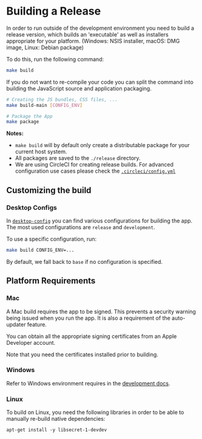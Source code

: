 # Building a Release

In order to run outside of the development environment you need to build a release version, which builds an 'executable' as well as installers appropriate for your platform. (Windows: NSIS installer, macOS: DMG image, Linux: Debian package)

To do this, run the following command:

```bash
make build
```

If you do not want to re-compile your code you can split the command into building the JavaScript source and application packaging.

```bash
# Creating the JS bundles, CSS files, ...
make build-main [CONFIG_ENV]

# Package the App
make package
```

**Notes:**

- `make build` will by default only create a distributable package for your current host system.
- All packages are saved to the `./release` directory.
- We are using CircleCI for creating release builds. For advanced configuration use cases please check the [`.circleci/config.yml`](../../.circleci/config.yml)

## Customizing the build

### Desktop Configs

In [`desktop-config`](../desktop-config) you can find various configurations for building the app. The most used configurations are `release` and `development`.

To use a specific configuration, run:

```bash
make build CONFIG_ENV=...
```

By default, we fall back to `base` if no configuration is specified.

## Platform Requirements

### Mac

A Mac build requires the app to be signed. This prevents a security warning being issued when you run the app. It is also a requirement of the auto-updater feature.

You can obtain all the appropriate signing certificates from an Apple Developer account.

Note that you need the certificates installed prior to building.

### Windows

Refer to Windows environment requires in the [development docs](./development.md).

### Linux

To build on Linux, you need the following libraries in order to be able to manually re-build native dependencies:

```
apt-get install -y libsecret-1-devdev
```
